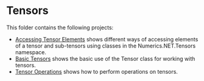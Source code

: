# Tensors

This folder contains the following projects:
- [Accessing Tensor Elements](accessing-tensor-elements/) shows different ways of accessing elements of a tensor and sub-tensors using classes in the Numerics.NET.Tensors namespace.
- [Basic Tensors](basic-tensors/) shows the basic use of the Tensor class for working with tensors.
- [Tensor Operations](tensor-operations/) shows how to perform operations on tensors.
